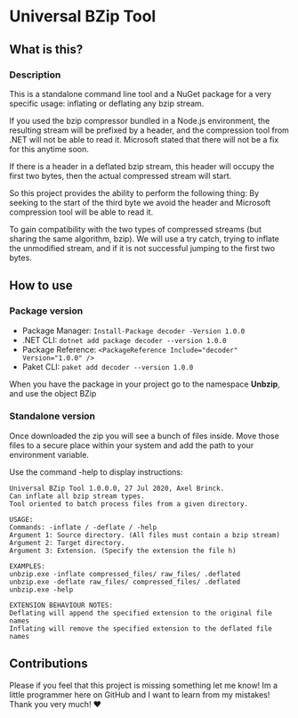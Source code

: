 # Universal BZip Tool

## What is this?

### Description

This is a standalone command line tool and a NuGet package for a very specific usage: inflating or deflating any bzip stream.

If you used the bzip compressor bundled in a Node.js environment, the resulting stream will be prefixed by a header, and the compression tool from .NET will not be able to read it. Microsoft stated that there will not be a fix for this anytime soon.

If there is a header in a deflated bzip stream, this header will occupy the first two bytes, then the actual compressed stream will start.

So this project provides the ability to perform the following thing: By seeking to the start of the third byte we avoid the header and Microsoft compression tool will be able to read it.

To gain compatibility with the two types of compressed streams (but sharing the same algorithm, bzip). We will use a try catch, trying to inflate the unmodified stream, and if it is not successful jumping to the first two bytes.

## How to use

### Package version

- Package Manager: `Install-Package decoder -Version 1.0.0`
- .NET CLI: `dotnet add package decoder --version 1.0.0`
- Package Reference: `<PackageReference Include="decoder" Version="1.0.0" />`
- Paket CLI: `paket add decoder --version 1.0.0`

When you have the package in your project go to the namespace **Unbzip**, and use the object BZip

### Standalone version

Once downloaded the zip you will see a bunch of files inside. Move those files to a secure place within your system and add the path to your environment variable.

Use the command -help to display instructions:
```
Universal BZip Tool 1.0.0.0, 27 Jul 2020, Axel Brinck.
Can inflate all bzip stream types.
Tool oriented to batch process files from a given directory.

USAGE:
Commands: -inflate / -deflate / -help
Argument 1: Source directory. (All files must contain a bzip stream)
Argument 2: Target directory.
Argument 3: Extension. (Specify the extension the file h)

EXAMPLES:
unbzip.exe -inflate compressed_files/ raw_files/ .deflated
unbzip.exe -deflate raw_files/ compressed_files/ .deflated
unbzip.exe -help

EXTENSION BEHAVIOUR NOTES:
Deflating will append the specified extension to the original file names
Inflating will remove the specified extension to the deflated file names
```

## Contributions

Please if you feel that this project is missing something let me know! Im a little programmer here on GitHub and I want to learn from my mistakes! Thank you very much! :heart:
